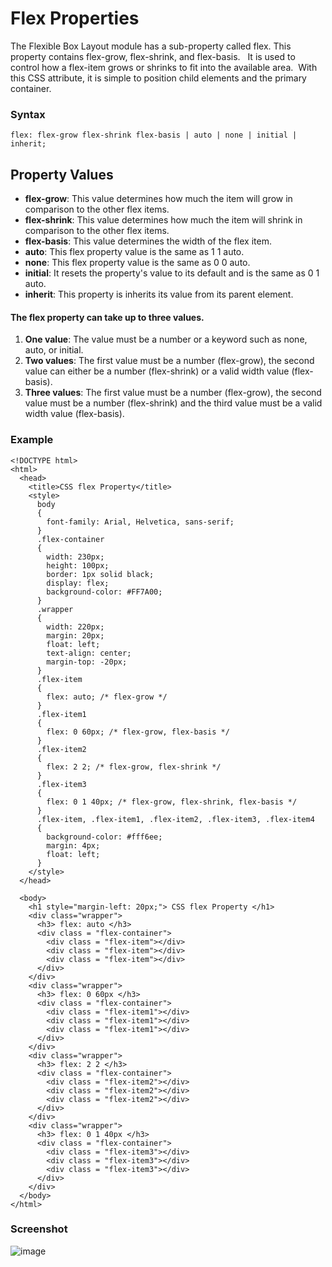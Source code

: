 # **Flex Properties**
The Flexible Box Layout module has a sub-property called flex. This property contains flex-grow, flex-shrink, and flex-basis.   It is used to control how a flex-item grows or shrinks to fit into the available area.  With this CSS attribute, it is simple to position child elements and the primary container.

### Syntax
```
flex: flex-grow flex-shrink flex-basis | auto | none | initial | inherit;
```

## **Property Values**
- **flex-grow**: This value determines how much the item will grow in comparison to the other flex items.
- **flex-shrink**: This value determines how much the item will shrink in comparison to the other flex items.
- **flex-basis**: This value determines the width of the flex item.
- **auto**: This flex property value is the same as 1 1 auto.
- **none**: This flex property value is the same as 0 0 auto.
- **initial**: It resets the property's value to its default and is the  same as 0 1 auto.
- **inherit**: This property is inherits its value from its parent element.

#### The flex property can take up to three values.
1. **One value**: The value must be a number or a keyword such as none, auto, or initial.
2. **Two values**: The first value must be a number (flex-grow), the second value can either be a number (flex-shrink) or a valid width value (flex-basis).
3. **Three values**: The first value must be a number (flex-grow), the second value must be a number (flex-shrink) and the third value must be a valid width value (flex-basis).

### Example
```
<!DOCTYPE html>
<html>
  <head>
    <title>CSS flex Property</title>
    <style>
      body
      {
        font-family: Arial, Helvetica, sans-serif;
      }
      .flex-container
      {
        width: 230px;
        height: 100px;
        border: 1px solid black;
        display: flex;
        background-color: #FF7A00;
      }
      .wrapper
      {
        width: 220px;  
        margin: 20px;
        float: left;
        text-align: center;
        margin-top: -20px;
      }
      .flex-item
      {
        flex: auto; /* flex-grow */
      }
      .flex-item1
      {
        flex: 0 60px; /* flex-grow, flex-basis */
      }
      .flex-item2
      {
        flex: 2 2; /* flex-grow, flex-shrink */
      }
      .flex-item3
      {
        flex: 0 1 40px; /* flex-grow, flex-shrink, flex-basis */
      }
      .flex-item, .flex-item1, .flex-item2, .flex-item3, .flex-item4
      {
        background-color: #fff6ee;
        margin: 4px;
        float: left;
      }
    </style>
  </head>

  <body>
    <h1 style="margin-left: 20px;"> CSS flex Property </h1>
    <div class="wrapper">
      <h3> flex: auto </h3>
      <div class = "flex-container">
        <div class = "flex-item"></div>
        <div class = "flex-item"></div>
        <div class = "flex-item"></div>
      </div>
    </div>
    <div class="wrapper">
      <h3> flex: 0 60px </h3>
      <div class = "flex-container">
        <div class = "flex-item1"></div>
        <div class = "flex-item1"></div>
        <div class = "flex-item1"></div>
      </div>
    </div>
    <div class="wrapper">
      <h3> flex: 2 2 </h3>
      <div class = "flex-container">
        <div class = "flex-item2"></div>
        <div class = "flex-item2"></div>
        <div class = "flex-item2"></div>
      </div>
    </div>
    <div class="wrapper">
      <h3> flex: 0 1 40px </h3>
      <div class = "flex-container">
        <div class = "flex-item3"></div>
        <div class = "flex-item3"></div>
        <div class = "flex-item3"></div>
      </div>
    </div>
  </body>
</html>
```
### Screenshot
![image](https://user-images.githubusercontent.com/84243683/134486080-2596c13a-5a42-44e9-afe2-b1c60706c98b.png)
